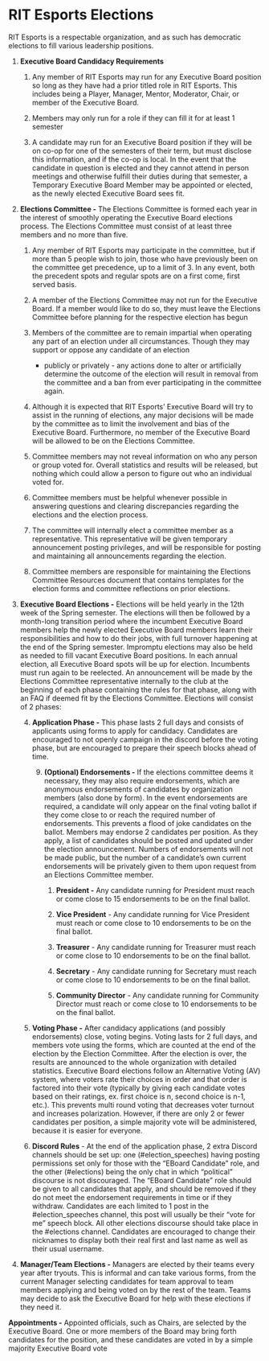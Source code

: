 # **RIT Esports Elections**

RIT Esports is a respectable organization, and as such has democratic
elections to fill various leadership positions.

1.  **Executive Board Candidacy Requirements**

    1.  Any member of RIT Esports may run for any Executive Board
        position so long as they have had a prior titled role in RIT
        Esports. This includes being a Player, Manager, Mentor,
        Moderator, Chair, or member of the Executive Board.

    2.  Members may only run for a role if they can fill it for at
        least 1 semester

    3.  A candidate may run for an Executive Board position if they
        will be on co-op for one of the semesters of their term, but
        must disclose this information, and if the co-op is local. In
        the event that the candidate in question is elected and they
        cannot attend in person meetings and otherwise fulfill their
        duties during that semester, a Temporary Executive Board
        Member may be appointed or elected, as the newly elected
        Executive Board sees fit.

2.  **Elections Committee -** The Elections Committee is formed each
    year in the interest of smoothly operating the Executive Board
    elections process. The Elections Committee must consist of at
    least three members and no more than five.

    1.  Any member of RIT Esports may participate in the committee,
        but if more than 5 people wish to join, those who have
        previously been on the committee get precedence, up to a limit
        of 3. In any event, both the precedent spots and regular spots
        are on a first come, first served basis.

    2.  A member of the Elections Committee may not run for the
        Executive Board. If a member would like to do so, they must
        leave the Elections Committee before planning for the
        respective election has begun

    3.  Members of the committee are to remain impartial when
        operating any part of an election under all circumstances.
        Though they may support or oppose any candidate of an election
        - publicly or privately - any actions done to alter or
        artificially determine the outcome of the election will result
        in removal from the committee and a ban from ever
        participating in the committee again.

    4.  Although it is expected that RIT Esports’ Executive Board will
        try to assist in the running of elections, any major decisions
        will be made by the committee as to limit the involvement and
        bias of the Executive Board. Furthermore, no member of the
        Executive Board will be allowed to be on the Elections
        Committee.

    5.  Committee members may not reveal information on who any person
        or group voted for. Overall statistics and results will be
        released, but nothing which could allow a person to figure out
        who an individual voted for.

    6.  Committee members must be helpful whenever possible in
        answering questions and clearing discrepancies regarding the
        elections and the election process.

    7.  The committee will internally elect a committee member as a
        representative. This representative will be given temporary
        announcement posting privileges, and will be responsible for
        posting and maintaining all announcements regarding the
        election.

    8.  Committee members are responsible for maintaining the
        Elections Committee Resources document that contains templates
        for the election forms and committee reflections on prior
        elections.

3.  **Executive Board Elections -** Elections will be held yearly in
    the 12th week of the Spring semester. The elections will then be
    followed by a month-long transition period where the incumbent
    Executive Board members help the newly elected Executive Board
    members learn their responsibilities and how to do their jobs,
    with full turnover happening at the end of the Spring semester.
    Impromptu elections may also be held as needed to fill vacant
    Executive Board positions. In each annual election, all Executive
    Board spots will be up for election. Incumbents must run again to
    be reelected. An announcement will be made by the Elections
    Committee representative internally to the club at the beginning
    of each phase containing the rules for that phase, along with an
    FAQ if deemed fit by the Elections Committee. Elections will
    consist of 2 phases:

    4.  **Application Phase -** This phase lasts 2 full days and
        consists of applicants using forms to apply for candidacy.
        Candidates are encouraged to not openly campaign in the
        discord before the voting phase, but are encouraged to prepare
        their speech blocks ahead of time.

        9.  **(Optional) Endorsements -** If the elections committee
            deems it necessary, they may also require endorsements,
            which are anonymous endorsements of candidates by
            organization members (also done by form). In the event
            endorsements are required, a candidate will only appear on
            the final voting ballot if they come close to or reach the
            required number of endorsements. This prevents a flood of
            joke candidates on the ballot. Members may endorse 2
            candidates per position. As they apply, a list of
            candidates should be posted and updated under the election
            announcement. Numbers of endorsements will not be made
            public, but the number of a candidate’s own current
            endorsements will be privately given to them upon request
            from an Elections Committee member.

            1.  **President -** Any candidate running for President
                must reach or come close to 15 endorsements to be on
                the final ballot.

            2.  **Vice President** - Any candidate running for Vice
                President must reach or come close to 10 endorsements
                to be on the final ballot.

            3.  **Treasurer** - Any candidate running for Treasurer
                must reach or come close to 10 endorsements to be on
                the final ballot.

            4.  **Secretary** - Any candidate running for Secretary
                must reach or come close to 10 endorsements to be on
                the final ballot.

            5.  **Community Director** - Any candidate running for
                Community Director must reach or come close to 10
                endorsements to be on the final ballot.

    5.  **Voting Phase -** After candidacy applications (and possibly
        endorsements) close, voting begins. Voting lasts for 2 full
        days, and members vote using the forms, which are counted at
        the end of the election by the Election Committee. After the
        election is over, the results are announced to the whole
        organization with detailed statistics. Executive Board
        elections follow an Alternative Voting (AV) system, where
        voters rate their choices in order and that order is factored
        into their vote (typically by giving each candidate votes
        based on their ratings, ex. first choice is n, second choice
        is n-1, etc.). This prevents multi round voting that decreases
        voter turnout and increases polarization. However, if there
        are only 2 or fewer candidates per position, a simple majority
        vote will be administered, because it is easier for everyone.

    6.  **Discord Rules** - At the end of the application phase, 2
        extra Discord channels should be set up: one
        (\#election\_speeches) having posting permissions set only for
        those with the “EBoard Candidate” role, and the other
        (\#elections) being the only chat in which “political”
        discourse is not discouraged. The “EBoard Candidate” role
        should be given to all candidates that apply, and should be
        removed if they do not meet the endorsement requirements in
        time or if they withdraw. Candidates are each limited to 1
        post in the \#election\_speeches channel, this post will
        usually be their “vote for me” speech block. All other
        elections discourse should take place in the \#elections
        channel. Candidates are encouraged to change their nicknames
        to display both their real first and last name as well as
        their usual username.

4.  **Manager/Team Elections -** Managers are elected by their teams
    every year after tryouts. This is informal and can take various
    forms, from the current Manager selecting candidates for team
    approval to team members applying and being voted on by the rest
    of the team. Teams may decide to ask the Executive Board for help
    with these elections if they need it.

**Appointments -** Appointed officials, such as Chairs, are selected by
the Executive Board. One or more members of the Board may bring forth
candidates for the position, and these candidates are voted in by a
simple majority Executive Board vote
